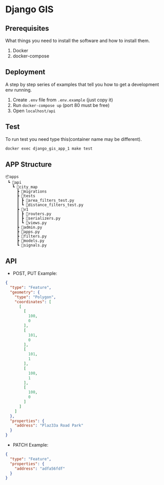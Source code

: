 # Django GIS

## Prerequisites

What things you need to install the software and how to install them.

1. Docker
2. docker-compose

## Deployment

A step by step series of examples that tell you how to get a development env running.

1. Create ```.env``` file from ```.env.example``` (just copy it)
2. Run ```docker-compose up``` (port 80 must be free)
3. Open ```localhost/api```

## Test

To run test you need type this(container name may be different).

```zsh
docker exec django_gis_app_1 make test
```

## APP Structure

```
📦apps
 ┗ 📂api
   ┗ 📂city_map
     ┣ 📂migrations
     ┣ 📂tests
     ┃ ┣ 📜area_filters_test.py
     ┃ ┗ 📜distance_filters_test.py
     ┣ 📂v1
     ┃ ┣ 📜routers.py
     ┃ ┣ 📜serializers.py
     ┃ ┗ 📜views.py
     ┣ 📜admin.py
     ┣ 📜apps.py
     ┣ 📜filters.py
     ┣ 📜models.py
     ┗ 📜signals.py
 ```

## API

- POST, PUT Example:
  
```json
{
  "type": "Feature",
  "geometry": {
    "type": "Polygon",
    "coordinates": [
      [
        [
          100,
          0
        ],
        [
          101,
          0
        ],
        [
          101,
          1
        ],
        [
          100,
          1
        ],
        [
          100,
          0
        ]
      ]
    ]
  },
  "properties": {
    "address": "Plaz33a Road Park"
  }
}
```

- PATCH Example:

```json
{
  "type": "Feature",
  "properties": {
    "address": "adfa56fdf"
  }
}
```

